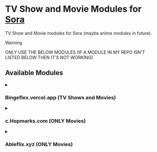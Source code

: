 # TV Show and Movie Modules for [Sora](https://github.com/cranci1/Sora)

TV Show and Movie modules for Sora (maybe anime modules in future).

> [!WARNING]
> ONLY USE THE BELOW MODULES
> (IF A MODULE IN MY REPO ISN'T LISTED BELOW THEN IT'S NOT WORKING)

## Available Modules

<details>

<summary>

### Bingeflex.vercel.app (TV Shows and Movies)

</summary>

**File:** `Bingeflex.json`<br>
**Type:** `TV Shows and Movies`<br>
**App version:** V2 and up <br>
**Author:** ibro <br><br>
[<kbd> <br> Add to Sora <br> </kbd>](https://intradeus.github.io/http-protocol-redirector?r=sora://module?url=https://raw.githubusercontent.com/xibrox/sora-movie-module/refs/heads/main/bingeflex/bingeflex.json)

https://raw.githubusercontent.com/xibrox/sora-movie-module/refs/heads/main/bingeflex/bingeflex.json

</details>

<details>

<summary>

### c.Hopmarks.com (ONLY Movies)

</summary>

**File:** `HornCorn.json`<br>
**Type:** `ONLY Movies`<br>
**App version:** V2 and up <br>
**Author:** ibro <br><br>
[<kbd> <br> Add to Sora <br> </kbd>](https://intradeus.github.io/http-protocol-redirector?r=sora://module?url=https://raw.githubusercontent.com/xibrox/sora-movie-module/refs/heads/main/horncorn/horncorn.json)

https://raw.githubusercontent.com/xibrox/sora-movie-module/refs/heads/main/horncorn/horncorn.json

</details>

<details>

<summary>

### Ableflix.xyz (ONLY Movies)

</summary>

**File:** `Ableflix.json`<br>
**Type:** `ONLY Movies`<br>
**App version:** V2 and up <br>
**Author:** ibro <br><br>
[<kbd> <br> Add to Sora <br> </kbd>](https://intradeus.github.io/http-protocol-redirector?r=sora://module?url=https://raw.githubusercontent.com/xibrox/sora-movie-module/refs/heads/main/ableflix/ableflix.json)

https://raw.githubusercontent.com/xibrox/sora-movie-module/refs/heads/main/ableflix/ableflix.json

</details>